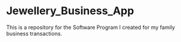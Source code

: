 # Jewellery_Business_App
This is a repository for the Software Program I created for my family business transactions.
